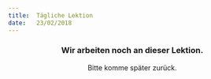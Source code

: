 ```yaml
---
title:  Tägliche Lektion
date:   23/02/2018
---
```


### <center>Wir arbeiten noch an dieser Lektion.</center>
<center>Bitte komme später zurück.</center>